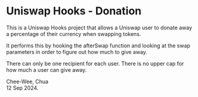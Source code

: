 # Uniswap Hooks - Donation

This is a Uniswap Hooks project that allows a Uniswap user to donate away a percentage of their currency when swapping tokens.

It performs this by hooking the afterSwap function and looking at the swap parameters in order to figure out how much to give away.

There can only be one recipient for each user. There is no upper cap for how much a user can give away.


Chee-Wee, Chua  
12 Sep 2024.


